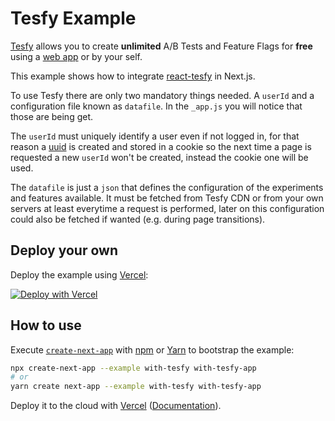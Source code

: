 # Tesfy Example

[Tesfy](https://tesfy.io/) allows you to create **unlimited** A/B Tests and Feature Flags for **free** using a [web app](https://app.tesfy.io/) or by your self.

This example shows how to integrate [react-tesfy](https://github.com/andresz1/react-tesfy) in Next.js.

To use Tesfy there are only two mandatory things needed. A `userId` and a configuration file known as `datafile`. In the `_app.js` you will notice that those are being get.

The `userId` must uniquely identify a user even if not logged in, for that reason a [uuid](https://en.wikipedia.org/wiki/Universally_unique_identifier) is created and stored in a cookie so the next time a page is requested a new `userId` won't be created, instead the cookie one will be used.

The `datafile` is just a `json` that defines the configuration of the experiments and features available. It must be fetched from Tesfy CDN or from your own servers at least everytime a request is performed, later on this configuration could also be fetched if wanted (e.g. during page transitions).

## Deploy your own

Deploy the example using [Vercel](https://vercel.com):

[![Deploy with Vercel](https://vercel.com/button)](https://vercel.com/import/project?template=https://github.com/vercel/next.js/tree/canary/examples/with-tesfy)

## How to use

Execute [`create-next-app`](https://github.com/vercel/next.js/tree/canary/packages/create-next-app) with [npm](https://docs.npmjs.com/cli/init) or [Yarn](https://yarnpkg.com/lang/en/docs/cli/create/) to bootstrap the example:

```bash
npx create-next-app --example with-tesfy with-tesfy-app
# or
yarn create next-app --example with-tesfy with-tesfy-app
```

Deploy it to the cloud with [Vercel](https://vercel.com/import?filter=next.js&utm_source=github&utm_medium=readme&utm_campaign=next-example) ([Documentation](https://nextjs.org/docs/deployment)).
